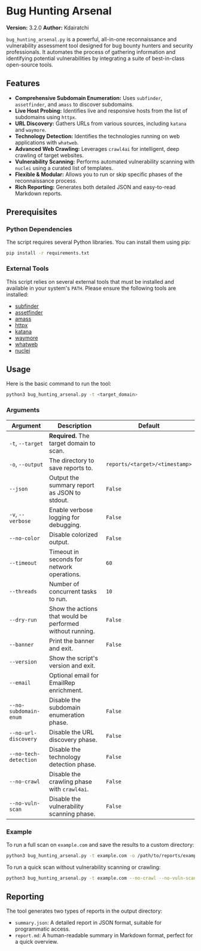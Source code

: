# Bug Hunting Arsenal

**Version:** 3.2.0
**Author:** Kdairatchi

`bug_hunting_arsenal.py` is a powerful, all-in-one reconnaissance and vulnerability assessment tool designed for bug bounty hunters and security professionals. It automates the process of gathering information and identifying potential vulnerabilities by integrating a suite of best-in-class open-source tools.

## Features

- **Comprehensive Subdomain Enumeration:** Uses `subfinder`, `assetfinder`, and `amass` to discover subdomains.
- **Live Host Probing:** Identifies live and responsive hosts from the list of subdomains using `httpx`.
- **URL Discovery:** Gathers URLs from various sources, including `katana` and `waymore`.
- **Technology Detection:** Identifies the technologies running on web applications with `whatweb`.
- **Advanced Web Crawling:** Leverages `crawl4ai` for intelligent, deep crawling of target websites.
- **Vulnerability Scanning:** Performs automated vulnerability scanning with `nuclei` using a curated list of templates.
- **Flexible & Modular:** Allows you to run or skip specific phases of the reconnaissance process.
- **Rich Reporting:** Generates both detailed JSON and easy-to-read Markdown reports.

## Prerequisites

### Python Dependencies

The script requires several Python libraries. You can install them using pip:

```bash
pip install -r requirements.txt
```

### External Tools

This script relies on several external tools that must be installed and available in your system's `PATH`. Please ensure the following tools are installed:

- [subfinder](https://github.com/projectdiscovery/subfinder)
- [assetfinder](https://github.com/tomnomnom/assetfinder)
- [amass](https://github.com/owasp-amass/amass)
- [httpx](https://github.com/projectdiscovery/httpx)
- [katana](https://github.com/projectdiscovery/katana)
- [waymore](https://github.com/xnl-h4ck3r/waymore)
- [whatweb](https://github.com/urbanadventurer/WhatWeb)
- [nuclei](https://github.com/projectdiscovery/nuclei)

## Usage

Here is the basic command to run the tool:

```bash
python3 bug_hunting_arsenal.py -t <target_domain>
```

### Arguments

| Argument                | Description                                             | Default                               |
| ----------------------- | ------------------------------------------------------- | ------------------------------------- |
| `-t`, `--target`        | **Required.** The target domain to scan.                |                                       |
| `-o`, `--output`        | The directory to save reports to.                       | `reports/<target>/<timestamp>`        |
| `--json`                | Output the summary report as JSON to stdout.            | `False`                               |
| `-v`, `--verbose`       | Enable verbose logging for debugging.                   | `False`                               |
| `--no-color`            | Disable colorized output.                               | `False`                               |
| `--timeout`             | Timeout in seconds for network operations.              | `60`                                  |
| `--threads`             | Number of concurrent tasks to run.                      | `10`                                  |
| `--dry-run`             | Show the actions that would be performed without running. | `False`                               |
| `--banner`              | Print the banner and exit.                              | `False`                               |
| `--version`             | Show the script's version and exit.                     |                                       |
| `--email`               | Optional email for EmailRep enrichment.                 |                                       |
| `--no-subdomain-enum`   | Disable the subdomain enumeration phase.                | `False`                               |
| `--no-url-discovery`    | Disable the URL discovery phase.                        | `False`                               |
| `--no-tech-detection`   | Disable the technology detection phase.                 | `False`                               |
| `--no-crawl`            | Disable the crawling phase with `crawl4ai`.             | `False`                               |
| `--no-vuln-scan`        | Disable the vulnerability scanning phase.               | `False`                               |

### Example

To run a full scan on `example.com` and save the results to a custom directory:

```bash
python3 bug_hunting_arsenal.py -t example.com -o /path/to/reports/example
```

To run a quick scan without vulnerability scanning or crawling:

```bash
python3 bug_hunting_arsenal.py -t example.com --no-crawl --no-vuln-scan
```

## Reporting

The tool generates two types of reports in the output directory:

- `summary.json`: A detailed report in JSON format, suitable for programmatic access.
- `report.md`: A human-readable summary in Markdown format, perfect for a quick overview.
